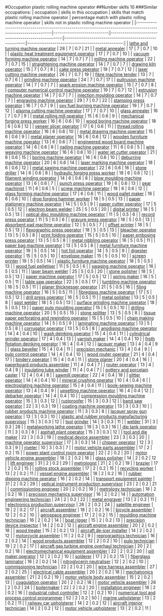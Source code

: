 #Occupation plastic rolling machine operator
##Number skills 10
###Similar occupations:
| occupation                                                                                                      |   skills in this occupation |   skills that match plastic rolling machine operator |   percentage match with plastic rolling machine operator |   skills not in plastic rolling machine operator |
|:----------------------------------------------------------------------------------------------------------------|----------------------------:|-----------------------------------------------------:|---------------------------------------------------------:|-------------------------------------------------:|
| [lathe and turning machine operator](lathe_and_turning_machine_operator.md)                                     |                          28 |                                                    7 |                                                      0.7 |                                               21 |
| [metal annealer](metal_annealer.md)                                                                             |                          17 |                                                    7 |                                                      0.7 |                                               10 |
| [plastic heat treatment equipment operator](plastic_heat_treatment_equipment_operator.md)                       |                          17 |                                                    7 |                                                      0.7 |                                               10 |
| [vacuum forming machine operator](vacuum_forming_machine_operator.md)                                           |                          14 |                                                    7 |                                                      0.7 |                                                7 |
| [milling machine operator](milling_machine_operator.md)                                                         |                          22 |                                                    7 |                                                      0.7 |                                               15 |
| [straightening machine operator](straightening_machine_operator.md)                                             |                          14 |                                                    7 |                                                      0.7 |                                                7 |
| [drawing kiln operator](drawing_kiln_operator.md)                                                               |                          15 |                                                    7 |                                                      0.7 |                                                8 |
| [cake press operator](cake_press_operator.md)                                                                   |                          19 |                                                    7 |                                                      0.7 |                                               12 |
| [laser cutting machine operator](laser_cutting_machine_operator.md)                                             |                          26 |                                                    7 |                                                      0.7 |                                               19 |
| [fibre machine tender](fibre_machine_tender.md)                                                                 |                          13 |                                                    7 |                                                      0.7 |                                                6 |
| [grinding machine operator](grinding_machine_operator.md)                                                       |                          24 |                                                    7 |                                                      0.7 |                                               17 |
| [pultrusion machine operator](pultrusion_machine_operator.md)                                                   |                          14 |                                                    7 |                                                      0.7 |                                                7 |
| [spark erosion machine operator](spark_erosion_machine_operator.md)                                             |                          15 |                                                    7 |                                                      0.7 |                                                8 |
| [computer numerical control machine operator](computer_numerical_control_machine_operator.md)                   |                          19 |                                                    7 |                                                      0.7 |                                               12 |
| [extrusion machine operator](extrusion_machine_operator.md)                                                     |                          14 |                                                    7 |                                                      0.7 |                                                7 |
| [injection moulding operator](injection_moulding_operator.md)                                                   |                          14 |                                                    7 |                                                      0.7 |                                                7 |
| [engraving machine operator](engraving_machine_operator.md)                                                     |                          29 |                                                    7 |                                                      0.7 |                                               22 |
| [stamping press operator](stamping_press_operator.md)                                                           |                          16 |                                                    7 |                                                      0.7 |                                                9 |
| [oxy fuel burning machine operator](oxy_fuel_burning_machine_operator.md)                                       |                          19 |                                                    7 |                                                      0.7 |                                               12 |
| [plasma cutting machine operator](plasma_cutting_machine_operator.md)                                           |                          17 |                                                    7 |                                                      0.7 |                                               10 |
| [glass annealer](glass_annealer.md)                                                                             |                          16 |                                                    7 |                                                      0.7 |                                                9 |
| [metal rolling mill operator](metal_rolling_mill_operator.md)                                                   |                          15 |                                                    6 |                                                      0.6 |                                                9 |
| [mechanical forging press worker](mechanical_forging_press_worker.md)                                           |                          16 |                                                    6 |                                                      0.6 |                                               10 |
| [wood boring machine operator](wood_boring_machine_operator.md)                                                 |                          18 |                                                    6 |                                                      0.6 |                                               12 |
| [veneer slicer operator](veneer_slicer_operator.md)                                                             |                          17 |                                                    6 |                                                      0.6 |                                               11 |
| [thread rolling machine operator](thread_rolling_machine_operator.md)                                           |                          16 |                                                    6 |                                                      0.6 |                                               10 |
| [metal drawing machine operator](metal_drawing_machine_operator.md)                                             |                          15 |                                                    6 |                                                      0.6 |                                                9 |
| [metal planer operator](metal_planer_operator.md)                                                               |                          18 |                                                    6 |                                                      0.6 |                                               12 |
| [wooden furniture machine operator](wooden_furniture_machine_operator.md)                                       |                          13 |                                                    6 |                                                      0.6 |                                                7 |
| [engineered wood board machine operator](engineered_wood_board_machine_operator.md)                             |                          14 |                                                    6 |                                                      0.6 |                                                8 |
| [nailing machine operator](nailing_machine_operator.md)                                                         |                          11 |                                                    6 |                                                      0.6 |                                                5 |
| [wire weaving machine operator](wire_weaving_machine_operator.md)                                               |                          16 |                                                    6 |                                                      0.6 |                                               10 |
| [water jet cutter operator](water_jet_cutter_operator.md)                                                       |                          21 |                                                    6 |                                                      0.6 |                                               15 |
| [boring machine operator](boring_machine_operator.md)                                                           |                          16 |                                                    6 |                                                      0.6 |                                               10 |
| [deburring machine operator](deburring_machine_operator.md)                                                     |                          20 |                                                    6 |                                                      0.6 |                                               14 |
| [laser marking machine operator](laser_marking_machine_operator.md)                                             |                          18 |                                                    6 |                                                      0.6 |                                               12 |
| [metal sawing machine operator](metal_sawing_machine_operator.md)                                               |                          22 |                                                    6 |                                                      0.6 |                                               16 |
| [stone driller](stone_driller.md)                                                                               |                          14 |                                                    6 |                                                      0.6 |                                                8 |
| [hydraulic forging press worker](hydraulic_forging_press_worker.md)                                             |                          18 |                                                    6 |                                                      0.6 |                                               12 |
| [filament winding operator](filament_winding_operator.md)                                                       |                          14 |                                                    6 |                                                      0.6 |                                                8 |
| [blow moulding machine operator](blow_moulding_machine_operator.md)                                             |                          13 |                                                    6 |                                                      0.6 |                                                7 |
| [punch press operator](punch_press_operator.md)                                                                 |                          19 |                                                    6 |                                                      0.6 |                                               13 |
| [gear machinist](gear_machinist.md)                                                                             |                          11 |                                                    6 |                                                      0.6 |                                                5 |
| [screw machine operator](screw_machine_operator.md)                                                             |                          18 |                                                    6 |                                                      0.6 |                                               12 |
| [glass forming machine operator](glass_forming_machine_operator.md)                                             |                          17 |                                                    6 |                                                      0.6 |                                               11 |
| [wood pallet maker](wood_pallet_maker.md)                                                                       |                          16 |                                                    6 |                                                      0.6 |                                               10 |
| [drop forging hammer worker](drop_forging_hammer_worker.md)                                                     |                          18 |                                                    5 |                                                      0.5 |                                               13 |
| [paper stationery machine operator](paper_stationery_machine_operator.md)                                       |                          14 |                                                    5 |                                                      0.5 |                                                9 |
| [paper cutter operator](paper_cutter_operator.md)                                                               |                          17 |                                                    5 |                                                      0.5 |                                               12 |
| [electron beam welder](electron_beam_welder.md)                                                                 |                          25 |                                                    5 |                                                      0.5 |                                               20 |
| [digital printer](digital_printer.md)                                                                           |                          18 |                                                    5 |                                                      0.5 |                                               13 |
| [optical disc moulding machine operator](optical_disc_moulding_machine_operator.md)                             |                          11 |                                                    5 |                                                      0.5 |                                                6 |
| [record press operator](record_press_operator.md)                                                               |                          11 |                                                    5 |                                                      0.5 |                                                6 |
| [gravure press operator](gravure_press_operator.md)                                                             |                          18 |                                                    5 |                                                      0.5 |                                               13 |
| [absorbent pad machine operator](absorbent_pad_machine_operator.md)                                             |                          12 |                                                    5 |                                                      0.5 |                                                7 |
| [offset printer](offset_printer.md)                                                                             |                          18 |                                                    5 |                                                      0.5 |                                               13 |
| [flexographic press operator](flexographic_press_operator.md)                                                   |                          18 |                                                    5 |                                                      0.5 |                                               13 |
| [bleacher operator](bleacher_operator.md)                                                                       |                          13 |                                                    5 |                                                      0.5 |                                                8 |
| [print folding operator](print_folding_operator.md)                                                             |                          15 |                                                    5 |                                                      0.5 |                                               10 |
| [paper embosing press operator](paper_embosing_press_operator.md)                                               |                          13 |                                                    5 |                                                      0.5 |                                                8 |
| [metal nibbling operator](metal_nibbling_operator.md)                                                           |                          16 |                                                    5 |                                                      0.5 |                                               11 |
| [paper bag machine operator](paper_bag_machine_operator.md)                                                     |                          13 |                                                    5 |                                                      0.5 |                                                8 |
| [metal furniture machine operator](metal_furniture_machine_operator.md)                                         |                          19 |                                                    5 |                                                      0.5 |                                               14 |
| [hot foil operator](hot_foil_operator.md)                                                                       |                          14 |                                                    5 |                                                      0.5 |                                                9 |
| [digester operator](digester_operator.md)                                                                       |                          15 |                                                    5 |                                                      0.5 |                                               10 |
| [envelope maker](envelope_maker.md)                                                                             |                          15 |                                                    5 |                                                      0.5 |                                               10 |
| [screen printer](screen_printer.md)                                                                             |                          19 |                                                    5 |                                                      0.5 |                                               14 |
| [plastic furniture machine operator](plastic_furniture_machine_operator.md)                                     |                          18 |                                                    5 |                                                      0.5 |                                               13 |
| [wood fuel pelletiser](wood_fuel_pelletiser.md)                                                                 |                          11 |                                                    5 |                                                      0.5 |                                                6 |
| [swaging machine operator](swaging_machine_operator.md)                                                         |                          16 |                                                    5 |                                                      0.5 |                                               11 |
| [laser beam welder](laser_beam_welder.md)                                                                       |                          25 |                                                    5 |                                                      0.5 |                                               20 |
| [stone polisher](stone_polisher.md)                                                                             |                          18 |                                                    5 |                                                      0.5 |                                               13 |
| [paper machine operator](paper_machine_operator.md)                                                             |                          17 |                                                    5 |                                                      0.5 |                                               12 |
| [spring maker](spring_maker.md)                                                                                 |                          16 |                                                    5 |                                                      0.5 |                                               11 |
| [table saw operator](table_saw_operator.md)                                                                     |                          22 |                                                    5 |                                                      0.5 |                                               17 |
| [tumbling machine operator](tumbling_machine_operator.md)                                                       |                          16 |                                                    5 |                                                      0.5 |                                               11 |
| [planer thicknesser operator](planer_thicknesser_operator.md)                                                   |                          21 |                                                    5 |                                                      0.5 |                                               16 |
| [filing machine operator](filing_machine_operator.md)                                                           |                          16 |                                                    5 |                                                      0.5 |                                               11 |
| [fibreglass machine operator](fibreglass_machine_operator.md)                                                   |                          17 |                                                    5 |                                                      0.5 |                                               12 |
| [drill press operator](drill_press_operator.md)                                                                 |                          16 |                                                    5 |                                                      0.5 |                                               11 |
| [metal polisher](metal_polisher.md)                                                                             |                          13 |                                                    5 |                                                      0.5 |                                                8 |
| [spot welder](spot_welder.md)                                                                                   |                          18 |                                                    5 |                                                      0.5 |                                               13 |
| [surface grinding machine operator](surface_grinding_machine_operator.md)                                       |                          18 |                                                    5 |                                                      0.5 |                                               13 |
| [paper pulp moulding operator](paper_pulp_moulding_operator.md)                                                 |                          15 |                                                    5 |                                                      0.5 |                                               10 |
| [drilling machine operator](drilling_machine_operator.md)                                                       |                          20 |                                                    5 |                                                      0.5 |                                               15 |
| [stone splitter](stone_splitter.md)                                                                             |                          13 |                                                    5 |                                                      0.5 |                                                8 |
| [tissue paper perforating and rewinding operator](tissue_paper_perforating_and_rewinding_operator.md)           |                          15 |                                                    5 |                                                      0.5 |                                               10 |
| [chain making machine operator](chain_making_machine_operator.md)                                               |                          14 |                                                    5 |                                                      0.5 |                                                9 |
| [laminating machine operator](laminating_machine_operator.md)                                                   |                          13 |                                                    5 |                                                      0.5 |                                                8 |
| [corrugator operator](corrugator_operator.md)                                                                   |                          13 |                                                    5 |                                                      0.5 |                                                8 |
| [anodising machine operator](anodising_machine_operator.md)                                                     |                          14 |                                                    4 |                                                      0.4 |                                               10 |
| [wash deinking operator](wash_deinking_operator.md)                                                             |                          15 |                                                    4 |                                                      0.4 |                                               11 |
| [cylindrical grinder operator](cylindrical_grinder_operator.md)                                                 |                          17 |                                                    4 |                                                      0.4 |                                               13 |
| [varnish maker](varnish_maker.md)                                                                               |                          14 |                                                    4 |                                                      0.4 |                                               10 |
| [froth flotation deinking operator](froth_flotation_deinking_operator.md)                                       |                          16 |                                                    4 |                                                      0.4 |                                               12 |
| [lacquer maker](lacquer_maker.md)                                                                               |                          13 |                                                    4 |                                                      0.4 |                                                9 |
| [glass beveller](glass_beveller.md)                                                                             |                          15 |                                                    4 |                                                      0.4 |                                               11 |
| [precision mechanic](precision_mechanic.md)                                                                     |                          13 |                                                    4 |                                                      0.4 |                                                9 |
| [pulp control operator](pulp_control_operator.md)                                                               |                          14 |                                                    4 |                                                      0.4 |                                               10 |
| [wood router operator](wood_router_operator.md)                                                                 |                          21 |                                                    4 |                                                      0.4 |                                               17 |
| [bindery operator](bindery_operator.md)                                                                         |                          15 |                                                    4 |                                                      0.4 |                                               11 |
| [stone planer](stone_planer.md)                                                                                 |                          20 |                                                    4 |                                                      0.4 |                                               16 |
| [paperboard products assembler](paperboard_products_assembler.md)                                               |                          11 |                                                    4 |                                                      0.4 |                                                7 |
| [router operator](router_operator.md)                                                                           |                          13 |                                                    4 |                                                      0.4 |                                                9 |
| [insulating tube winder](insulating_tube_winder.md)                                                             |                          11 |                                                    4 |                                                      0.4 |                                                7 |
| [pottery and porcelain caster](pottery_and_porcelain_caster.md)                                                 |                          12 |                                                    4 |                                                      0.4 |                                                8 |
| [sawmill operator](sawmill_operator.md)                                                                         |                          22 |                                                    4 |                                                      0.4 |                                               18 |
| [slitter operator](slitter_operator.md)                                                                         |                          14 |                                                    4 |                                                      0.4 |                                               10 |
| [mineral crushing operator](mineral_crushing_operator.md)                                                       |                          10 |                                                    4 |                                                      0.4 |                                                6 |
| [electroplating machine operator](electroplating_machine_operator.md)                                           |                          15 |                                                    4 |                                                      0.4 |                                               11 |
| [book-sewing machine operator](book-sewing_machine_operator.md)                                                 |                          13 |                                                    4 |                                                      0.4 |                                                9 |
| [upsetting machine operator](upsetting_machine_operator.md)                                                     |                          16 |                                                    4 |                                                      0.4 |                                               12 |
| [debarker operator](debarker_operator.md)                                                                       |                          14 |                                                    4 |                                                      0.4 |                                               10 |
| [compression moulding machine operator](compression_moulding_machine_operator.md)                               |                          15 |                                                    3 |                                                      0.3 |                                               12 |
| [rustproofer](rustproofer.md)                                                                                   |                          15 |                                                    3 |                                                      0.3 |                                               12 |
| [band saw operator](band_saw_operator.md)                                                                       |                          22 |                                                    3 |                                                      0.3 |                                               19 |
| [coating machine operator](coating_machine_operator.md)                                                         |                          13 |                                                    3 |                                                      0.3 |                                               10 |
| [rubber products machine operator](rubber_products_machine_operator.md)                                         |                          11 |                                                    3 |                                                      0.3 |                                                8 |
| [lacquer spray gun operator](lacquer_spray_gun_operator.md)                                                     |                          13 |                                                    3 |                                                      0.3 |                                               10 |
| [plastic and rubber products manufacturing supervisor](plastic_and_rubber_products_manufacturing_supervisor.md) |                          15 |                                                    3 |                                                      0.3 |                                               12 |
| [tool grinder](tool_grinder.md)                                                                                 |                          14 |                                                    3 |                                                      0.3 |                                               11 |
| [welder](welder.md)                                                                                             |                          31 |                                                    3 |                                                      0.3 |                                               28 |
| [metalworking lathe operator](metalworking_lathe_operator.md)                                                   |                          19 |                                                    3 |                                                      0.3 |                                               16 |
| [dip tank operator](dip_tank_operator.md)                                                                       |                          11 |                                                    3 |                                                      0.3 |                                                8 |
| [asphalt plant operator](asphalt_plant_operator.md)                                                             |                          15 |                                                    3 |                                                      0.3 |                                               12 |
| [tool and die maker](tool_and_die_maker.md)                                                                     |                          22 |                                                    3 |                                                      0.3 |                                               19 |
| [medical device assembler](medical_device_assembler.md)                                                         |                          23 |                                                    3 |                                                      0.3 |                                               20 |
| [machine operator supervisor](machine_operator_supervisor.md)                                                   |                          17 |                                                    3 |                                                      0.3 |                                               14 |
| [chipper operator](chipper_operator.md)                                                                         |                          12 |                                                    3 |                                                      0.3 |                                                9 |
| [riveter](riveter.md)                                                                                           |                          10 |                                                    3 |                                                      0.3 |                                                7 |
| [motor vehicle parts assembler](motor_vehicle_parts_assembler.md)                                               |                          17 |                                                    2 |                                                      0.2 |                                               15 |
| [power plant control room operator](power_plant_control_room_operator.md)                                       |                          22 |                                                    2 |                                                      0.2 |                                               20 |
| [motor vehicle engine assembler](motor_vehicle_engine_assembler.md)                                             |                          18 |                                                    2 |                                                      0.2 |                                               16 |
| [glass polisher](glass_polisher.md)                                                                             |                          14 |                                                    2 |                                                      0.2 |                                               12 |
| [lift engineer](lift_engineer.md)                                                                               |                          31 |                                                    2 |                                                      0.2 |                                               29 |
| [metrologist](metrologist.md)                                                                                   |                          21 |                                                    2 |                                                      0.2 |                                               19 |
| [brazier](brazier.md)                                                                                           |                          17 |                                                    2 |                                                      0.2 |                                               15 |
| [rolling stock assembler](rolling_stock_assembler.md)                                                           |                          17 |                                                    2 |                                                      0.2 |                                               15 |
| [recycling worker](recycling_worker.md)                                                                         |                          13 |                                                    2 |                                                      0.2 |                                               11 |
| [vessel engine assembler](vessel_engine_assembler.md)                                                           |                          18 |                                                    2 |                                                      0.2 |                                               16 |
| [rubber dipping machine operator](rubber_dipping_machine_operator.md)                                           |                          16 |                                                    2 |                                                      0.2 |                                               14 |
| [transport equipment painter](transport_equipment_painter.md)                                                   |                          31 |                                                    2 |                                                      0.2 |                                               29 |
| [optical instrument production supervisor](optical_instrument_production_supervisor.md)                         |                          23 |                                                    2 |                                                      0.2 |                                               21 |
| [commissioning engineer](commissioning_engineer.md)                                                             |                          20 |                                                    2 |                                                      0.2 |                                               18 |
| [metrology technician](metrology_technician.md)                                                                 |                          18 |                                                    2 |                                                      0.2 |                                               16 |
| [precision mechanics supervisor](precision_mechanics_supervisor.md)                                             |                          16 |                                                    2 |                                                      0.2 |                                               14 |
| [automation engineering technician](automation_engineering_technician.md)                                       |                          24 |                                                    2 |                                                      0.2 |                                               22 |
| [metal engraver](metal_engraver.md)                                                                             |                          13 |                                                    2 |                                                      0.2 |                                               11 |
| [electronics production supervisor](electronics_production_supervisor.md)                                       |                          26 |                                                    2 |                                                      0.2 |                                               24 |
| [satellite engineer](satellite_engineer.md)                                                                     |                          19 |                                                    2 |                                                      0.2 |                                               17 |
| [aircraft assembler](aircraft_assembler.md)                                                                     |                          18 |                                                    2 |                                                      0.2 |                                               16 |
| [bicycle assembler](bicycle_assembler.md)                                                                       |                          12 |                                                    2 |                                                      0.2 |                                               10 |
| [aerospace engineer](aerospace_engineer.md)                                                                     |                          17 |                                                    2 |                                                      0.2 |                                               15 |
| [moulding machine technician](moulding_machine_technician.md)                                                   |                          16 |                                                    2 |                                                      0.2 |                                               14 |
| [boat rigger](boat_rigger.md)                                                                                   |                          15 |                                                    2 |                                                      0.2 |                                               13 |
| [precision device inspector](precision_device_inspector.md)                                                     |                          14 |                                                    2 |                                                      0.2 |                                               12 |
| [aircraft engine assembler](aircraft_engine_assembler.md)                                                       |                          20 |                                                    2 |                                                      0.2 |                                               18 |
| [wood treater](wood_treater.md)                                                                                 |                          15 |                                                    2 |                                                      0.2 |                                               13 |
| [aircraft de-icer installer](aircraft_de-icer_installer.md)                                                     |                          14 |                                                    2 |                                                      0.2 |                                               12 |
| [motorcycle assembler](motorcycle_assembler.md)                                                                 |                          11 |                                                    2 |                                                      0.2 |                                                9 |
| [reprographics technician](reprographics_technician.md)                                                         |                          16 |                                                    2 |                                                      0.2 |                                               14 |
| [wood products assembler](wood_products_assembler.md)                                                           |                          12 |                                                    2 |                                                      0.2 |                                               10 |
| [pulp technician](pulp_technician.md)                                                                           |                          19 |                                                    2 |                                                      0.2 |                                               17 |
| [aircraft gas turbine engine overhaul technician](aircraft_gas_turbine_engine_overhaul_technician.md)           |                          20 |                                                    2 |                                                      0.2 |                                               18 |
| [electromechanical equipment assembler](electromechanical_equipment_assembler.md)                               |                          22 |                                                    2 |                                                      0.2 |                                               20 |
| [pill maker operator](pill_maker_operator.md)                                                                   |                          12 |                                                    2 |                                                      0.2 |                                               10 |
| [solderer](solderer.md)                                                                                         |                          17 |                                                    2 |                                                      0.2 |                                               15 |
| [fiberglass laminator](fiberglass_laminator.md)                                                                 |                          16 |                                                    2 |                                                      0.2 |                                               14 |
| [nitroglycerin neutraliser](nitroglycerin_neutraliser.md)                                                       |                          12 |                                                    2 |                                                      0.2 |                                               10 |
| [commissioning technician](commissioning_technician.md)                                                         |                          22 |                                                    2 |                                                      0.2 |                                               20 |
| [wire harness assembler](wire_harness_assembler.md)                                                             |                          27 |                                                    2 |                                                      0.2 |                                               25 |
| [electrical cable assembler](electrical_cable_assembler.md)                                                     |                          20 |                                                    2 |                                                      0.2 |                                               18 |
| [mechatronics assembler](mechatronics_assembler.md)                                                             |                          21 |                                                    2 |                                                      0.2 |                                               19 |
| [motor vehicle body assembler](motor_vehicle_body_assembler.md)                                                 |                          15 |                                                    2 |                                                      0.2 |                                               13 |
| [coagulation operator](coagulation_operator.md)                                                                 |                          20 |                                                    2 |                                                      0.2 |                                               18 |
| [motor vehicle assembler](motor_vehicle_assembler.md)                                                           |                          26 |                                                    2 |                                                      0.2 |                                               24 |
| [boilermaker](boilermaker.md)                                                                                   |                          22 |                                                    2 |                                                      0.2 |                                               20 |
| [installation engineer](installation_engineer.md)                                                               |                          18 |                                                    2 |                                                      0.2 |                                               16 |
| [industrial robot controller](industrial_robot_controller.md)                                                   |                          12 |                                                    2 |                                                      0.2 |                                               10 |
| [numerical tool and process control programmer](numerical_tool_and_process_control_programmer.md)               |                          52 |                                                    2 |                                                      0.2 |                                               50 |
| [marine upholsterer](marine_upholsterer.md)                                                                     |                          13 |                                                    2 |                                                      0.2 |                                               11 |
| [railway car upholsterer](railway_car_upholsterer.md)                                                           |                          14 |                                                    2 |                                                      0.2 |                                               12 |
| [aircraft interior technician](aircraft_interior_technician.md)                                                 |                          14 |                                                    2 |                                                      0.2 |                                               12 |
| [motor vehicle upholsterer](motor_vehicle_upholsterer.md)                                                       |                          13 |                                                    2 |                                                      0.2 |                                               11 |

